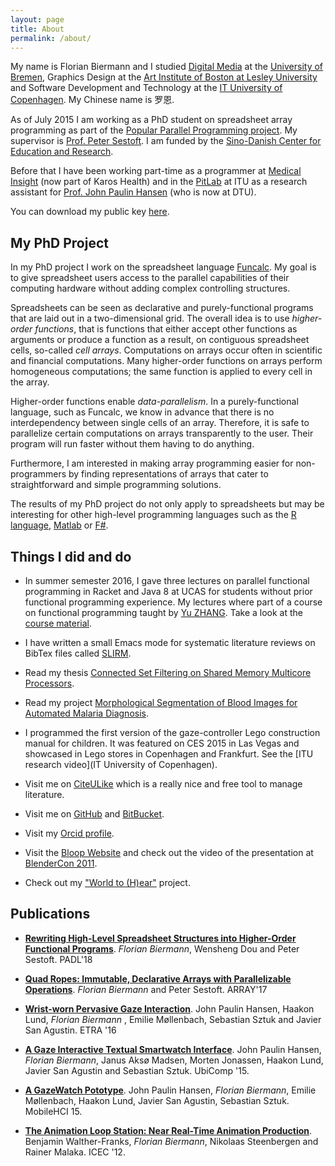 ```yaml
---
layout: page
title: About
permalink: /about/
---
```


My name is Florian Biermann and I studied [Digital Media](http://digitalmedia-bremen.de/en) at the [University of Bremen](http://uni-bremen.de/), Graphics Design at the [Art Institute of Boston at Lesley University](http://www.lesley.edu/college-art-and-design/) and Software Development and Technology at the [IT University of Copenhagen](https://itu.dk).  My Chinese name is 罗恩.

As of July 2015 I am working as a PhD student on spreadsheet array programming as part of the [Popular Parallel Programming project](https://itu.dk/people/sestoft/p3).  My supervisor is [Prof. Peter Sestoft](https://itu.dk/people/sestoft).   I am funded by the [Sino-Danish Center for Education and Research](http://sinodanishcenter.com).

Before that I have been working part-time as a programmer at [Medical Insight](http://www.medical-insight.com/) (now part of Karos Health) and in the [PitLab](http://pitlab.itu.dk/) at ITU as a research assistant for [Prof. John Paulin Hansen](https://www.linkedin.com/in/johnpaulinhansen) (who is now at DTU).

You can download my public key [here](https://itu.dk/people/fbie/fbie_pubkey.asc).

## My PhD Project ##

In my PhD project I work on the spreadsheet language [Funcalc](http://www.itu.dk/people/sestoft/funcalc/).  My goal is to give spreadsheet users access to the parallel capabilities of their computing hardware without adding complex controlling structures.

Spreadsheets can be seen as declarative and purely-functional programs that are laid out in a two-dimensional grid.  The overall idea is to use *higher-order functions*, that is functions that either accept other functions as arguments or produce a function as a result, on contiguous spreadsheet cells, so-called *cell arrays*.  Computations on arrays occur often in scientific and financial computations. Many higher-order functions on arrays perform homogeneous computations; the same function is applied to every cell in the array.

Higher-order functions enable *data-parallelism*.  In a purely-functional language, such as Funcalc, we know in advance that there is no interdependency between single cells of an array.  Therefore, it is safe to parallelize certain computations on arrays transparently to the user.  Their program will run faster without them having to do anything.

Furthermore, I am interested in making array programming easier for non-programmers by finding representations of arrays that cater to straightforward and simple programming solutions.

The results of my PhD project do not only apply to spreadsheets but may be interesting for other high-level programming languages such as the [R language](https://www.r-project.org/), [Matlab](http://www.mathworks.com/products/matlab/) or [F#](http://fsharp.org/).

## Things I did and do ##

- In summer semester 2016, I gave three lectures on parallel functional programming in Racket and Java 8 at UCAS for students without prior functional programming experience.  My lectures where part of a course on functional programming taught by [Yu ZHANG](http://lcs.ios.ac.cn/~yzhang).  Take a look at the [course material](https://github.com/fbie/parallel-functional-lectures).

- I have written a small Emacs mode for systematic literature reviews on BibTex files called [SLIRM](https://github.com/fbie/slirm).

- Read my thesis [Connected Set Filtering on Shared Memory Multicore Processors](https://itu.dk/people/fbie/thesis.pdf).

- Read my project [Morphological Segmentation of Blood Images for Automated Malaria Diagnosis](https://itu.dk/people/fbie/morphological_segmentation_malaria.pdf).

- I programmed the first version of the gaze-controller Lego construction manual for children. It was featured on CES 2015 in Las Vegas and showcased in Lego stores in Copenhagen and Frankfurt. See the [ITU research video](IT University of Copenhagen).

- Visit me on [CiteULike](http://citeulike.org/user/fbie) which is a really nice and free tool to manage literature.

- Visit me on [GitHub](https://github.com/fbie) and [BitBucket](https://bitbucket.org/fbie).

- Visit my [Orcid profile](http://orcid.org/0000-0002-5814-3202).

- Visit the [Bloop Website](http://dm.tzi.de/bloop/) and check out the video of the presentation at [BlenderCon 2011](https://www.youtube.com/watch?v=Uwm57iTytZs).

- Check out my ["World to (H)ear"](https://vimeo.com/13737427) project.


## Publications ##

-   **[Rewriting High-Level Spreadsheet Structures into Higher-Order Functional Programs]()**.
    *Florian Biermann*, Wensheng Dou and Peter Sestoft.
    PADL'18


-   **[Quad Ropes: Immutable, Declarative Arrays with Parallelizable Operations](http://dl.acm.org/citation.cfm?id=3091971)**.
    *Florian Biermann* and Peter Sestoft.
    ARRAY'17


-   **[Wrist-worn Pervasive Gaze Interaction](http://dx.doi.org/10.1145/2857491.2857514)**.
    John Paulin Hansen, Haakon Lund, *Florian Biermann* , Emilie Møllenbach, Sebastian Sztuk and Javier San Agustin.
    ETRA '16


-   **[A Gaze Interactive Textual Smartwatch Interface](http://dx.doi.org/10.1145/2800835.2804332)**.
    John Paulin Hansen, *Florian Biermann*, Janus Aksø Madsen, Morten Jonassen, Haakon Lund, Javier San Agustin and Sebastian Sztuk.
    UbiComp '15.


-   **[A GazeWatch Pototype](http://dx.doi.org/10.1145/2786567.2792899)**.
    John Paulin Hansen, *Florian Biermann*, Emilie Møllenbach, Haakon Lund, Javier San Agustin, Sebastian Sztuk.
    MobileHCI 15.


-   **[The Animation Loop Station: Near Real-Time Animation Production](http://dx.doi.org/10.1007/978-3-642-33542-6_55)**.
    Benjamin Walther-Franks, *Florian Biermann*, Nikolaas Steenbergen and Rainer Malaka.
    ICEC '12.
